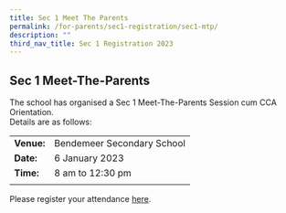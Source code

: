 ```yaml
---
title: Sec 1 Meet The Parents
permalink: /for-parents/sec1-registration/sec1-mtp/
description: ""
third_nav_title: Sec 1 Registration 2023
---
```



## **Sec 1 Meet-The-Parents**

The school has organised a Sec 1 Meet-The-Parents Session cum CCA Orientation. 
<br>Details are as follows:


|  |  | 
| -------- | -------- | 
| **Venue:** | Bendemeer Secondary School | 
| **Date:**     | 6 January 2023   |
| **Time:** | 8 am to 12:30 pm | 
|  | |


Please register your attendance <a href="https://go.gov.sg" target="_blank" >here</a>.


<!--Thank you for attending the Sec 1 Meet The Parents session. 

Please click **here** to view the slides presented that day. <br>
Please click [here](https://drive.google.com/file/d/1C0jvkwEuzVKNZwOxz5AXRPRoebJUPieK/view) to view the parenting talk by Mr Edwin Choy on Transition to Sec 1.
-->